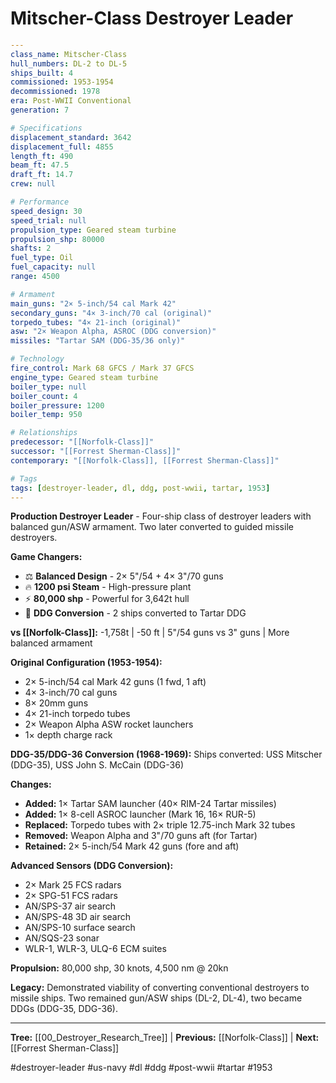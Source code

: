 # Mitscher-Class Destroyer Leader

```yaml
---
class_name: Mitscher-Class
hull_numbers: DL-2 to DL-5
ships_built: 4
commissioned: 1953-1954
decommissioned: 1978
era: Post-WWII Conventional
generation: 7

# Specifications
displacement_standard: 3642
displacement_full: 4855
length_ft: 490
beam_ft: 47.5
draft_ft: 14.7
crew: null

# Performance
speed_design: 30
speed_trial: null
propulsion_type: Geared steam turbine
propulsion_shp: 80000
shafts: 2
fuel_type: Oil
fuel_capacity: null
range: 4500

# Armament
main_guns: "2× 5-inch/54 cal Mark 42"
secondary_guns: "4× 3-inch/70 cal (original)"
torpedo_tubes: "4× 21-inch (original)"
asw: "2× Weapon Alpha, ASROC (DDG conversion)"
missiles: "Tartar SAM (DDG-35/36 only)"

# Technology
fire_control: Mark 68 GFCS / Mark 37 GFCS
engine_type: Geared steam turbine
boiler_type: null
boiler_count: 4
boiler_pressure: 1200
boiler_temp: 950

# Relationships
predecessor: "[[Norfolk-Class]]"
successor: "[[Forrest Sherman-Class]]"
contemporary: "[[Norfolk-Class]], [[Forrest Sherman-Class]]"

# Tags
tags: [destroyer-leader, dl, ddg, post-wwii, tartar, 1953]
---
```

**Production Destroyer Leader** - Four-ship class of destroyer leaders with balanced gun/ASW armament. Two later converted to guided missile destroyers.

**Game Changers:**
- ⚖️ **Balanced Design** - 2× 5"/54 + 4× 3"/70 guns
- 🔥 **1200 psi Steam** - High-pressure plant
- ⚡ **80,000 shp** - Powerful for 3,642t hull
- 🚀 **DDG Conversion** - 2 ships converted to Tartar DDG

**vs [[Norfolk-Class]]:** -1,758t | -50 ft | 5"/54 guns vs 3" guns | More balanced armament

**Original Configuration (1953-1954):**
- 2× 5-inch/54 cal Mark 42 guns (1 fwd, 1 aft)
- 4× 3-inch/70 cal guns
- 8× 20mm guns
- 4× 21-inch torpedo tubes
- 2× Weapon Alpha ASW rocket launchers
- 1× depth charge rack

**DDG-35/DDG-36 Conversion (1968-1969):**
Ships converted: USS Mitscher (DDG-35), USS John S. McCain (DDG-36)

**Changes:**
- **Added:** 1× Tartar SAM launcher (40× RIM-24 Tartar missiles)
- **Added:** 1× 8-cell ASROC launcher (Mark 16, 16× RUR-5)
- **Replaced:** Torpedo tubes with 2× triple 12.75-inch Mark 32 tubes
- **Removed:** Weapon Alpha and 3"/70 guns aft (for Tartar)
- **Retained:** 2× 5-inch/54 Mark 42 guns (fore and aft)

**Advanced Sensors (DDG Conversion):**
- 2× Mark 25 FCS radars
- 2× SPG-51 FCS radars
- AN/SPS-37 air search
- AN/SPS-48 3D air search
- AN/SPS-10 surface search
- AN/SQS-23 sonar
- WLR-1, WLR-3, ULQ-6 ECM suites

**Propulsion:** 80,000 shp, 30 knots, 4,500 nm @ 20kn

**Legacy:** Demonstrated viability of converting conventional destroyers to missile ships. Two remained gun/ASW ships (DL-2, DL-4), two became DDGs (DDG-35, DDG-36).

---
**Tree:** [[00_Destroyer_Research_Tree]] | **Previous:** [[Norfolk-Class]] | **Next:** [[Forrest Sherman-Class]]

#destroyer-leader #us-navy #dl #ddg #post-wwii #tartar #1953
